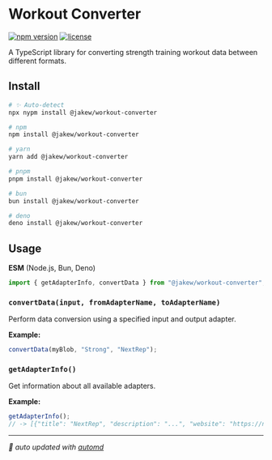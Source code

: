 # Workout Converter

<!-- automd:badges license no-npmDownloads provider="badgen" -->

[![npm version](https://flat.badgen.net/npm/v/@jakew/workout-converter)](https://npmjs.com/package/@jakew/workout-converter)
[![license](https://flat.badgen.net/github/license/jake-walker/workout-converter)](https://github.com/jake-walker/workout-converter/blob/main/LICENSE)

<!-- /automd -->

A TypeScript library for converting strength training workout data between different formats.

## Install

<!-- automd:pm-install -->

```sh
# ✨ Auto-detect
npx nypm install @jakew/workout-converter

# npm
npm install @jakew/workout-converter

# yarn
yarn add @jakew/workout-converter

# pnpm
pnpm install @jakew/workout-converter

# bun
bun install @jakew/workout-converter

# deno
deno install @jakew/workout-converter
```

<!-- /automd -->

## Usage

<!-- automd:jsimport imports="getAdapterInfo,convertData" -->

**ESM** (Node.js, Bun, Deno)

```js
import { getAdapterInfo, convertData } from "@jakew/workout-converter";
```

<!-- /automd -->

<!-- automd:jsdocs src="./src/index" -->

### `convertData(input, fromAdapterName, toAdapterName)`

Perform data conversion using a specified input and output adapter.

**Example:**

```ts
convertData(myBlob, "Strong", "NextRep");
```

### `getAdapterInfo()`

Get information about all available adapters.

**Example:**

```ts
getAdapterInfo();
// -> [{"title": "NextRep", "description": "...", "website": "https://nextrep.app"}]
```

<!-- /automd -->

<!-- automd:with-automd -->

---

_🤖 auto updated with [automd](https://automd.unjs.io)_

<!-- /automd -->
